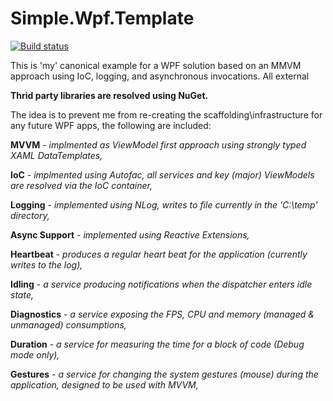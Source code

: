 Simple.Wpf.Template
===================

[![Build status](https://ci.appveyor.com/api/projects/status/ffto3qopubal9rdu/branch/master?svg=true)](https://ci.appveyor.com/project/oriches/simple-wpf-template/branch/master)

This is 'my' canonical example for a WPF solution based on an MMVM approach using IoC, logging, and asynchronous invocations. All external 

**Thrid party libraries are resolved using NuGet.**


The idea is to prevent me from re-creating the scaffolding\infrastructure for any future WPF apps, the following are included:

**MVVM** - _implmented as ViewModel first approach using strongly typed XAML DataTemplates,_

**IoC** - _implmented using Autofac, all services and key (major) ViewModels are resolved via the IoC container,_

**Logging** - _implemented using NLog, writes to file currently in the 'C:\temp' directory,_

**Async Support** - _implemented using Reactive Extensions,_

**Heartbeat** - _produces a regular heart beat for the application (currently writes to the log),_

**Idling** - _a service producing notifications when the dispatcher enters idle state,_

**Diagnostics** - _a service exposing the FPS, CPU and memory (managed &amp; unmanaged) consumptions,_

**Duration** - _a service for measuring the time for a block of code (Debug mode only),_

**Gestures** - _a service for changing the system gestures (mouse) during the application, designed to be used with MVVM,_
